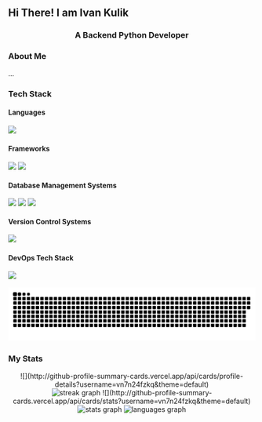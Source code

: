 ## Hi There! I am Ivan Kulik


<h3 align="center">A Backend Python Developer</h3>


<h3 align="left"> About Me </h3>

<p>...</p>


<h3 align="left"> Tech Stack </h3>

<div align="left">
  <h4 align="left"> Languages </h4>
  <div align="left">
    <img src="https://cdn.jsdelivr.net/gh/devicons/devicon@latest/icons/python/python-original.svg" />
  </div>

  <h4 align="left"> Frameworks </h4>
  <div align="left">
    <img src="https://cdn.jsdelivr.net/gh/devicons/devicon@latest/icons/fastapi/fastapi-original.svg" />
    <img src="https://cdn.jsdelivr.net/gh/devicons/devicon@latest/icons/django/django-plain.svg" />
  </div>

  <h4 align="left"> Database Management Systems </h4>
  <div align="left">
    <img src="https://cdn.jsdelivr.net/gh/devicons/devicon@latest/icons/postgresql/postgresql-original.svg" />
    <img src="https://cdn.jsdelivr.net/gh/devicons/devicon@latest/icons/mysql/mysql-original-wordmark.svg" />
    <img src="https://cdn.jsdelivr.net/gh/devicons/devicon@latest/icons/redis/redis-original-wordmark.svg" />
  </div>

  <h4 align="left"> Version Control Systems </h4>
  <div align="left">
    <img src="https://cdn.jsdelivr.net/gh/devicons/devicon@latest/icons/git/git-original.svg" />
  </div> 

  <h4 align="left"> DevOps Tech Stack </h4>
  <div align="left">
    <img src="https://cdn.jsdelivr.net/gh/devicons/devicon@latest/icons/docker/docker-original-wordmark.svg" />
  </div>  
</div>


<p align="center">
 <img width="600" src="assets/github-snake.svg" alt="snake"/>
</p>


<h3 align="left"> My Stats </h3>

<div align="center">
  ![](http://github-profile-summary-cards.vercel.app/api/cards/profile-details?username=vn7n24fzkq&theme=default)
</div>

<div align="center">
  <img src="https://streak-stats.demolab.com?user=ivan-kulik&locale=en&mode=daily&theme=dark&hide_border=false&border_radius=5&order=3" height="220" alt="streak graph"  />
  ![](http://github-profile-summary-cards.vercel.app/api/cards/stats?username=vn7n24fzkq&theme=default)
</div>

<div align="center">
  <img src="https://github-readme-stats.vercel.app/api?username=ivan-kulik&hide_title=false&hide_rank=false&show_icons=true&include_all_commits=true&count_private=true&disable_animations=false&theme=dracula&locale=en&hide_border=false&order=1" height="150" alt="stats graph"  />
  <img src="https://github-readme-stats.vercel.app/api/top-langs?username=ivan-kulik&locale=en&hide_title=false&layout=compact&card_width=320&langs_count=5&theme=dracula&hide_border=false&order=2" height="150" alt="languages graph"  />
</div>


